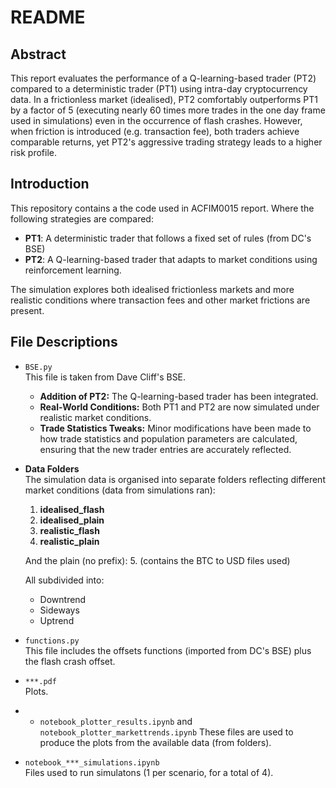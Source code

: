 # README

## Abstract

This report evaluates the performance of a Q-learning-based trader (PT2) compared to a deterministic trader (PT1) using intra-day cryptocurrency data. In a frictionless market (idealised), PT2 comfortably outperforms PT1 by a factor of 5 (executing nearly $60$ times more trades in the one day frame used in simulations) even in the occurrence of flash crashes. However, when friction is introduced (e.g. transaction fee), both traders achieve comparable returns, yet PT2's aggressive trading strategy leads to a higher risk profile.

## Introduction

This repository contains a the code used in ACFIM0015 report. Where the following strategies are compared:
- **PT1**: A deterministic trader that follows a fixed set of rules (from DC's BSE)
- **PT2**: A Q-learning-based trader that adapts to market conditions using reinforcement learning.

The simulation explores both idealised frictionless markets and more realistic conditions where transaction fees and other market frictions are present.

## File Descriptions

- `BSE.py`  
  This file is taken from Dave Cliff's BSE. 
  - **Addition of PT2:** The Q-learning-based trader has been integrated.
  - **Real-World Conditions:** Both PT1 and PT2 are now simulated under realistic market conditions. 
  - **Trade Statistics Tweaks:** Minor modifications have been made to how trade statistics and population parameters are calculated, ensuring that the new trader entries are accurately reflected.
 
- **Data Folders**  
  The simulation data is organised into separate folders reflecting different market conditions (data from simulations ran):
  1. **idealised_flash**  
  2. **idealised_plain**  
  3. **realistic_flash**  
  4. **realistic_plain**  

  And the plain (no prefix):
  5. (contains the BTC to USD files used)

    All subdivided into:
     - Downtrend 
     - Sideways  
     - Uptrend

- `functions.py`  
  This file includes the offsets functions (imported from DC's BSE) plus the flash crash offset.


- `***.pdf`  
  Plots.

- - `notebook_plotter_results.ipynb` and `notebook_plotter_markettrends.ipynb`
  These files are used to produce the plots from the available data (from folders).

- `notebook_***_simulations.ipynb`  
  Files used to run simulatons (1 per scenario, for a total of 4). 



  

